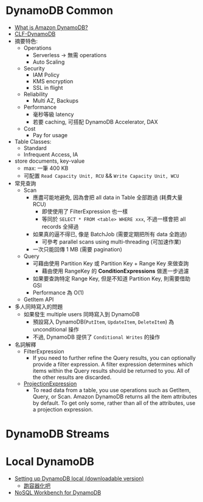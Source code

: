 
# DynamoDB Common

- [What is Amazon DynamoDB?](https://docs.amazonaws.cn/en_us/amazondynamodb/latest/developerguide/Introduction.html)
- [CLF-DynamoDB](./cert-CLF_C01.md#dynamodb)
- 摘要特色:
    - Operations
        - Serverless -> 無需 operations
        - Auto Scaling
    - Security
        - IAM Policy
        - KMS encryption
        - SSL in flight
    - Reliability
        - Multi AZ, Backups
    - Performance
        - 毫秒等級 latency
        - 若要 caching, 可搭配 DynamoDB Accelerator, DAX
    - Cost
        - Pay for usage
- Table Classes:
    - Standard
    - Infrequent Access, IA
- store documents, key-value
    - max: 一筆 400 KB
    - 可配置 `Read Capacity Unit, RCU` && `Write Capacity Unit, WCU`
- 常見查詢
    - Scan
        - 應盡可能地避免, 因為會把 all data in Table 全部跑過 (耗費大量 RCU)
            - 即使使用了 FilterExpression 也一樣
            - 等同於 `SELECT * FROM <table> WHERE xxx`, 不過一樣會把 all records 全掃過
        - 如果真的逼不得已, 像是 BatchJob (需要定期把所有 data 全跑過)
            - 可參考 parallel scans using multi-threading (可加速作業)
        - 一次只能回傳 1 MB (需要 pagination)
    - Query
        - 可藉由使用 Partition Key 或 Partition Key + Range Key 來做查詢
            - 藉由使用 RangeKey 的 **ConditionExpressions** 做進一步過濾
        - 如果要查詢特定 Range Key, 但是不知道 Partition Key, 則需要借助 GSI
        - Performance 為 O(1)
    - GetItem API
- 多人同時寫入的問題
    - 如果發生 multiple users 同時寫入到 DynamoDB
        - 預設寫入 DynamoDB(`PutItem`, `UpdateItem`, `DeleteItem`) 為 unconditional 操作
        - 不過, DynamoDB 提供了 `Conditional Writes` 的操作
- 名詞解釋
    - FilterExpression
        - If you need to further refine the Query results, you can optionally provide a filter expression. A filter expression determines which items within the Query results should be returned to you. All of the other results are discarded.
    - [ProjectionExpression](https://docs.aws.amazon.com/amazondynamodb/latest/developerguide/Expressions.ProjectionExpressions.html)
        - To read data from a table, you use operations such as GetItem, Query, or Scan. Amazon DynamoDB returns all the item attributes by default. To get only some, rather than all of the attributes, use a projection expression.

# DynamoDB Streams


# Local DynamoDB

- [Setting up DynamoDB local (downloadable version)](https://docs.aws.amazon.com/amazondynamodb/latest/developerguide/DynamoDBLocal.html)
    - [跑容器化吧](https://docs.aws.amazon.com/amazondynamodb/latest/developerguide/DynamoDBLocal.DownloadingAndRunning.html#docker)
- [NoSQL Workbench for DynamoDB](https://docs.aws.amazon.com/amazondynamodb/latest/developerguide/workbench.html)

